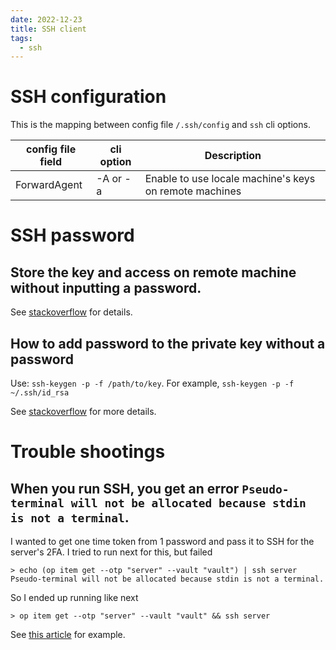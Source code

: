 ```yaml
---
date: 2022-12-23
title: SSH client
tags:
  - ssh
---
```


SSH configuration
===

This is the mapping between config file `/.ssh/config` and `ssh` cli options.

| config file field  | cli option  | Description  |
|---|---|---|
| ForwardAgent  | -A or -a  | Enable to use locale machine's keys on remote machines  |


SSH password
===

Store the key and access on remote machine without inputting a password.
---
See [stackoverflow](https://apple.stackexchange.com/questions/48502/how-can-i-permanently-add-my-ssh-private-key-to-keychain-so-it-is-automatically) for details.


How to add password to the private key without a password
---
Use: `ssh-keygen -p -f /path/to/key`. For example, `ssh-keygen -p -f ~/.ssh/id_rsa`

See [stackoverflow](https://stackoverflow.com/questions/3818886/how-do-i-add-a-password-to-an-openssh-private-key-that-was-generated-without-a-p) for more details.


Trouble shootings
===

When you run SSH, you get an error `Pseudo-terminal will not be allocated because stdin is not a terminal`.
---

I wanted to get one time token from 1 password and pass it to SSH for the server's 2FA.
I tried to run next for this, but failed
```
> echo (op item get --otp "server" --vault "vault") | ssh server
Pseudo-terminal will not be allocated because stdin is not a terminal.
```

So I ended up running like next
```
> op item get --otp "server" --vault "vault" && ssh server
```

See [this article](https://linuxtutorials.org/Pseudo-terminal-will-not-be-allocated-because-stdin-is-not-a-terminal/) for example.
